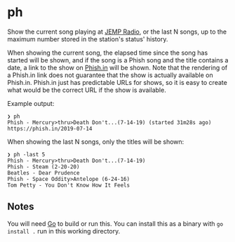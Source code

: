 # ph

Show the current song playing at [JEMP Radio](https://jempradio.com), or the
last N songs, up to the maximum number stored in the station's status' history.

When showing the current song, the elapsed time since the song has started will
be shown, and if the song is a Phish song and the title contains a date, a link
to the show on [Phish.in](https://phish.in) will be shown. Note that the
rendering of a Phish.in link does not guarantee that the show is actually
available on Phish.in. Phish.in just has predictable URLs for shows, so it is
easy to create what would be the correct URL if the show is available.

Example output:
```
❯ ph
Phish - Mercury>thru>Death Don't...(7-14-19) (started 31m28s ago)
https://phish.in/2019-07-14
```

When showing the last N songs, only the titles will be shown:
```
❯ ph -last 5
Phish - Mercury>thru>Death Don't...(7-14-19)
Phish - Steam (2-20-20)
Beatles - Dear Prudence
Phish - Space Oddity>Antelope (6-24-16)
Tom Petty - You Don't Know How It Feels
```

## Notes

You will need [Go](https://golang.org) to build or run this. You can install
this as a binary with `go install .` run in this working directory.
